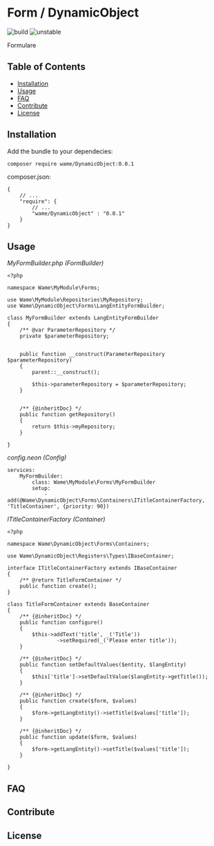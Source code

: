 # Form / DynamicObject

![build](https://img.shields.io/badge/build-passing-green.svg)
![unstable](https://img.shields.io/badge/unstable-0.0.1-orange.svg)

Formulare


## Table of Contents

- [Installation](#installation)
- [Usage](#usage)
- [FAQ](#faq)
- [Contribute](#contribute)
- [License](#license)


## Installation

Add the bundle to your dependecies:
```
composer require wame/DynamicObject:0.0.1
```

composer.json:
```
{
    // ...
    "require": {
        // ...
        "wame/DynamicObject" : "0.0.1"
    }
}
```


## Usage

*MyFormBuilder.php (FormBuilder)*
```
<?php

namespace Wame\MyModule\Forms;

use Wame\MyModule\Repositories\MyRepository;
use Wame\DynamicObject\Forms\LangEntityFormBuilder;

class MyFormBuilder extends LangEntityFormBuilder
{
	/** @var ParameterRepository */
	private $parameterRepository;
	
	
	public function __construct(ParameterRepository $parameterRepository)
    {
        parent::__construct();
        
		$this->parameterRepository = $parameterRepository;
	}
    
    
    /** {@inheritDoc} */
    public function getRepository()
    {
        return $this->myRepository;
    }
	
}
```

*config.neon (Config)*
```
services:
    MyFormBuilder:
        class: Wame\MyModule\Forms\MyFormBuilder
        setup:
            - add(@Wame\DynamicObject\Forms\Containers\ITitleContainerFactory, 'TitleContainer', {priority: 90})
```

*ITitleContainerFactory (Container)*
```
<?php

namespace Wame\DynamicObject\Forms\Containers;

use Wame\DynamicObject\Registers\Types\IBaseContainer;

interface ITitleContainerFactory extends IBaseContainer
{
	/** @return TitleFormContainer */
	public function create();
}

class TitleFormContainer extends BaseContainer
{
    /** {@inheritDoc} */
    public function configure() 
	{
		$this->addText('title', _('Title'))
				->setRequired(_('Please enter title'));
    }

    /** {@inheritDoc} */
	public function setDefaultValues($entity, $langEntity)
	{
		$this['title']->setDefaultValue($langEntity->getTitle());
	}

    /** {@inheritDoc} */
    public function create($form, $values)
    {
        $form->getLangEntity()->setTitle($values['title']);
    }

    /** {@inheritDoc} */
    public function update($form, $values)
    {
        $form->getLangEntity()->setTitle($values['title']);
    }

}
```


## FAQ


## Contribute


## License
